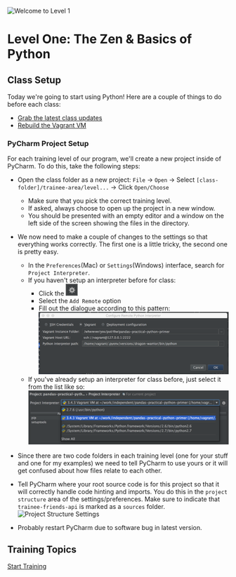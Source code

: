 ![Welcome to Level 1](http://g-ecx.images-amazon.com/images/G/01/DVD/Paramount/detailpages/KungFuPanda/KungFuPnda_M1L.jpg)
# Level One: The Zen & Basics of Python

## Class Setup
Today we're going to start using Python!  Here are a couple of things
to do before each class:
    
- [Grab the latest class updates](../level-0/git-merging-upstream-changes.md)
- [Rebuild the Vagrant VM](../level-0/vagrant-rebuild-vm.md)

### PyCharm Project Setup
For each training level of our program, we'll create a new project inside
of PyCharm.  To do this, take the following steps:

- Open the class folder as a new project: `File` -> `Open` -> Select `[class-folder]/trainee-area/level...` -> Click `Open/Choose`
    - Make sure that you pick the correct training level.
    - If asked, always choose to open up the project in a new window.
    - You should be presented with an empty editor and a window on the left
    side of the screen showing the files in the directory.
    
- We now need to make a couple of changes to the settings so that everything
works correctly.  The first one is a little tricky, the second one is pretty easy.
    - In the `Preferences`(Mac) or `Settings`(Windows) interface, search for
    `Project Interpreter`.  
    - If you haven't setup an interpreter before for class:
        - Click the ![Interpreter Icon](../images/pycharm-interpreter-settings-icon.png)
        - Select the `Add Remote` option
        - Fill out the dialogue according to this pattern:      
        ![Project Interpreter Settings](../images/pycharm-interpreter-settings.png)
    - If you've already setup an interpreter for class before, just select it
    from the list like so:  
    ![Existing Interpreter Settings](../images/pycharm-existing-interpreter.png)

- Since there are two code folders in each training level (one for your 
stuff and one for my examples) we need to tell PyCharm to use yours or it
will get confused about how files relate to each other.

- Tell PyCharm where your root source code is for this project so that it will
correctly handle code hinting and imports.  You do this in the `project structure`
area of the settings/preferences.  Make sure to indicate that `trainee-friends-api`
is marked as a `sources` folder.
![Project Structure Settings](level-3-project-structure.png)
- Probably restart PyCharm due to software bug in latest version.

## Training Topics

[Start Training](exercise-1.md)
